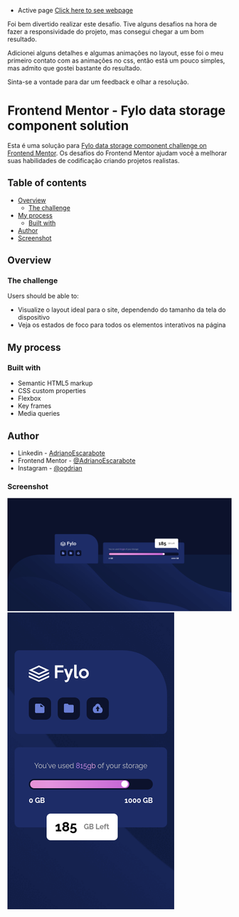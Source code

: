 - Active page [Click here to see webpage](https://adrianoescarabote.github.io/fylo-data-storage-component-Animated-download-bar/)

Foi bem divertido realizar este desafio. 
Tive alguns desafios na hora de fazer a responsividade do projeto, mas consegui chegar a um bom resultado.

Adicionei alguns detalhes e algumas animações no layout, esse foi o meu primeiro contato com as animações no css, então está um pouco simples, mas admito que gostei bastante do resultado. 

Sinta-se a vontade para dar um feedback e olhar a resolução.

# Frontend Mentor - Fylo data storage component solution

Esta é uma solução para [Fylo data storage component challenge on Frontend Mentor](https://www.frontendmentor.io/challenges/fylo-data-storage-component-1dZPRbV5n). Os desafios do Frontend Mentor ajudam você a melhorar suas habilidades de codificação criando projetos realistas. 

## Table of contents

- [Overview](#overview)
  - [The challenge](#the-challenge)
- [My process](#my-process)
  - [Built with](#built-with)
- [Author](#author)
- [Screenshot](#screenshot)

## Overview

### The challenge

Users should be able to:

- Visualize o layout ideal para o site, dependendo do tamanho da tela do dispositivo
- Veja os estados de foco para todos os elementos interativos na página

## My process

### Built with

- Semantic HTML5 markup
- CSS custom properties
- Flexbox
- Key frames
- Media queries

## Author

- Linkedin - [AdrianoEscarabote](https://www.linkedin.com/in/adriano-escarabote-944b02233/)
- Frontend Mentor - [@AdrianoEscarabote](https://www.frontendmentor.io/profile/AdrianoEscarabote)
- Instagram - [@ogdrian](https://www.instagram.com/ogdrian/)

### Screenshot

![](./screenshots/screenshotdesktop.png)
![](./screenshots/screenshotmobile.png)
